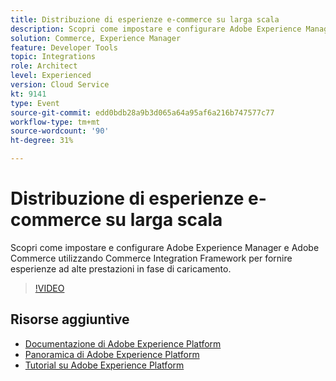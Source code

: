 ```yaml
---
title: Distribuzione di esperienze e-commerce su larga scala
description: Scopri come impostare e configurare Adobe Experience Manager e Adobe Commerce utilizzando Commerce Integration Framework per fornire esperienze ad alte prestazioni in fase di caricamento.
solution: Commerce, Experience Manager
feature: Developer Tools
topic: Integrations
role: Architect
level: Experienced
version: Cloud Service
kt: 9141
type: Event
source-git-commit: edd0bdb28a9b3d065a64a95af6a216b747577c77
workflow-type: tm+mt
source-wordcount: '90'
ht-degree: 31%

---
```


# Distribuzione di esperienze e-commerce su larga scala

Scopri come impostare e configurare Adobe Experience Manager e Adobe Commerce utilizzando Commerce Integration Framework per fornire esperienze ad alte prestazioni in fase di caricamento.

>[!VIDEO](https://video.tv.adobe.com/v/337582/?quality=12&learn=on&hidetitle=true)

## Risorse aggiuntive

- [Documentazione di Adobe Experience Platform](https://experienceleague.adobe.com/docs/experience-platform.html)
- [Panoramica di Adobe Experience Platform](https://experienceleague.adobe.com/docs/experience-platform/landing/home.html?lang=it)
- [Tutorial su Adobe Experience Platform](https://experienceleague.adobe.com/docs/platform-learn/tutorials/overview.html?lang=it)

